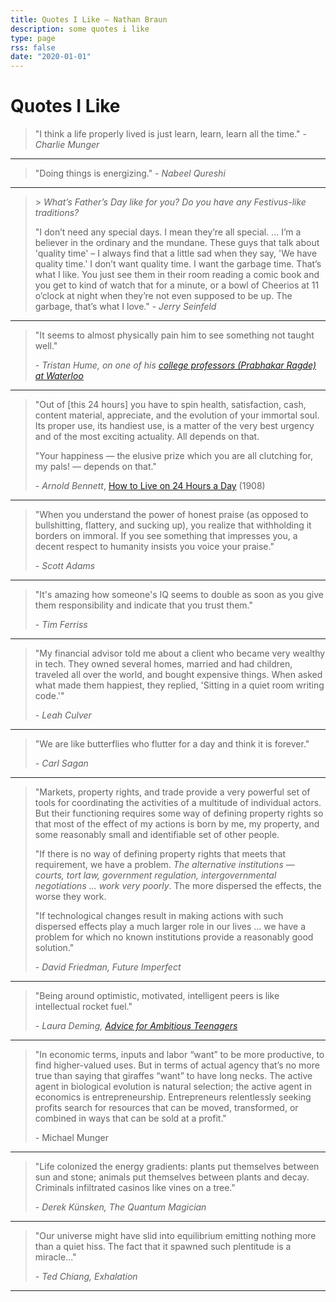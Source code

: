 ```yaml
---
title: Quotes I Like — Nathan Braun
description: some quotes i like
type: page
rss: false
date: "2020-01-01"
---
```


# Quotes I Like
> "I think a life properly lived is just learn, learn, learn all the time." - *Charlie Munger*

---

> "Doing things is energizing." - *Nabeel Qureshi*

---
> \> *What’s Father’s Day like for you? Do you have any Festivus-like traditions?*
>
> "I don’t need any special days. I mean they’re all special. ... I’m a
> believer in the ordinary and the mundane. These guys that talk about 'quality
> time' – I always find that a little sad when they say, 'We have quality
> time.' I don’t want quality time. I want the garbage time. That’s what I
> like. You just see them in their room reading a comic book and you get to
> kind of watch that for a minute, or a bowl of Cheerios at 11 o’clock at night
> when they’re not even supposed to be up. The garbage, that’s what I love." -
> *Jerry Seinfeld*

---

> "It seems to almost physically pain him to see something not taught well."
>
> \- *Tristan Hume, on  one of his [college professors (Prabhakar Ragde) at Waterloo](https://thume.ca/2015/11/19/amazing-profs-of-waterloo-2015/)*

---

> "Out of [this 24 hours] you have to spin health, satisfaction, cash, content
> material, appreciate, and the evolution of your immortal soul. Its proper
> use, its handiest use, is a matter of the very best urgency and of the most
> exciting actuality. All depends on that.
> 
> "Your happiness — the elusive prize which you are all clutching for, my pals!
> — depends on that."
> 
> \- *Arnold Bennett*, [How to Live on 24 Hours a Day](https://www.goodreads.com/book/show/4855.How_to_Live_on_24_Hours_a_Day) (1908)

---

> "When you understand the power of honest praise (as opposed to bullshitting,
> flattery, and sucking up), you realize that withholding it borders on
> immoral. If you see something that impresses you, a decent respect to
> humanity insists you voice your praise."
>
> \- *Scott Adams*

---

> "It's amazing how someone's IQ seems to double as soon as you give them responsibility and indicate that you trust them."
>
> \- *Tim Ferriss*

---

> "My financial advisor told me about a client who became very wealthy in tech.
They owned several homes, married and had children, traveled all over the
world, and bought expensive things. When asked what made them happiest, they
replied, 'Sitting in a quiet room writing code.'"
> 
> \- *Leah Culver*

---

> "We are like butterflies who flutter for a day and think it is forever."
> 
> \- *Carl Sagan*

---
> "Markets, property rights, and trade provide a very powerful set of tools for
coordinating the activities of a multitude of individual actors. But their
functioning requires some way of defining property rights so that most of the
effect of my actions is born by me, my property, and some reasonably small and
identifiable set of other people.
>
> "If there is no way of defining property rights that meets that requirement, we
have a problem. *The alternative institutions — courts, tort law, government
regulation, intergovernmental negotiations ... work very poorly*.  The more
dispersed the effects, the worse they work.
>
> "If technological changes result in making actions with such dispersed effects
play a much larger role in our lives ...  we have a problem for which no known
institutions provide a reasonably good solution."
> 
> \- *David Friedman, Future Imperfect*

---
> "Being around optimistic, motivated, intelligent peers is like intellectual
rocket fuel."
>
> \- *Laura Deming, [Advice for Ambitious Teenagers](https://ldeming.posthaven.com/advice-for-ambitious-teenagers)*

---

> "In economic terms, inputs and labor “want” to be more productive, to find
> higher-valued uses. But in terms of actual agency that’s no more true than
> saying that giraffes “want” to have long necks. The active agent in
> biological evolution is natural selection; the active agent in economics is
> entrepreneurship. Entrepreneurs relentlessly seeking profits search for
> resources that can be moved, transformed, or combined in ways that can be
> sold at a profit."
> 
> \- Michael Munger

---

> "Life colonized the energy gradients: plants put themselves between sun and
stone; animals put themselves between plants and decay. Criminals infiltrated
casinos like vines on a tree."
> 
> \- *Derek Künsken, The Quantum Magician*

---

> "Our universe might have slid into equilibrium emitting nothing more than a
> quiet hiss. The fact that it spawned such plentitude is a miracle..."
>
> \- *Ted Chiang, Exhalation*

---
